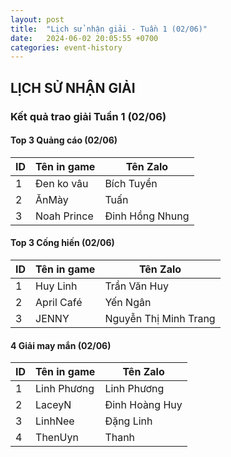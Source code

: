 ```yaml
---
layout: post
title:  "Lịch sử nhận giải - Tuần 1 (02/06)"
date:   2024-06-02 20:05:55 +0700
categories: event-history
---
```

## LỊCH SỬ NHẬN GIẢI

### Kết quả trao giải Tuần 1 (02/06)

#### Top 3 Quảng cáo (02/06)

| ID  | Tên in game   | Tên Zalo          |
|-----|---------------|-------------------|
| 1   | Đen ko vâu    | Bích Tuyền        |
| 2   | ĂnMày         | Tuấn              |
| 3   | Noah Prince   | Đinh Hồng Nhung   |

#### Top 3 Cống hiến (02/06)

| ID  | Tên in game   | Tên Zalo                  |
|-----|---------------|---------------------------|
| 1   | Huy Linh      | Trần Văn Huy              |
| 2   | April Café    | Yến Ngân                  |
| 3   | JENNY         | Nguyễn Thị Minh Trang     |

#### 4 Giải may mắn (02/06)

| ID  | Tên in game   | Tên Zalo        |
|-----|---------------|-----------------|
| 1   | Linh Phương   | Linh Phương     |
| 2   | LaceyN        | Đinh Hoàng Huy  |
| 3   | LinhNee       | Đặng Linh       |
| 4   | ThenUyn       | Thanh           |
